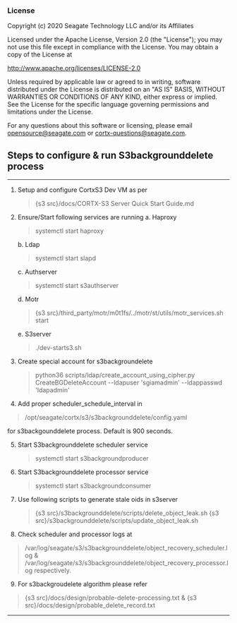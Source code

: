### License

Copyright (c) 2020 Seagate Technology LLC and/or its Affiliates

Licensed under the Apache License, Version 2.0 (the "License");
you may not use this file except in compliance with the License.
You may obtain a copy of the License at

   http://www.apache.org/licenses/LICENSE-2.0

Unless required by applicable law or agreed to in writing, software
distributed under the License is distributed on an "AS IS" BASIS,
WITHOUT WARRANTIES OR CONDITIONS OF ANY KIND, either express or implied.
See the License for the specific language governing permissions and
limitations under the License.

For any questions about this software or licensing,
please email opensource@seagate.com or cortx-questions@seagate.com.

## Steps to configure & run S3backgrounddelete process
----
1. Setup and configure CortxS3 Dev VM as per

   > {s3 src}/docs/CORTX-S3 Server Quick Start Guide.md

2. Ensure/Start following services are running
    a. Haproxy
      > systemctl start haproxy

    b. Ldap
      > systemctl start slapd

    c. Authserver
      > systemctl start s3authserver

    d. Motr
      > {s3 src}/third_party/motr/m0t1fs/../motr/st/utils/motr_services.sh start

    e. S3server
      > ./dev-starts3.sh

3. Create special account for s3backgroundelete
    > python36 scripts/ldap/create_account_using_cipher.py CreateBGDeleteAccount --ldapuser 'sgiamadmin' --ldappasswd 'ldapadmin'

4.  Add proper scheduler_schedule_interval in

   > /opt/seagate/cortx/s3/s3backgrounddelete/config.yaml

  for s3backgounddelete process. Default is 900 seconds.

5. Start S3backgrounddelete scheduler service
   > systemctl start s3backgroundproducer

6. Start S3backgrounddelete processor service
   > systemctl start s3backgroundconsumer

7. Use following scripts to generate stale oids in s3server
   > {s3 src}/s3backgrounddelete/scripts/delete_object_leak.sh
   > {s3 src}/s3backgrounddelete/scripts/update_object_leak.sh

8.  Check scheduler and processor logs at
   > /var/log/seagate/s3/s3backgrounddelete/object_recovery_scheduler.log &
   > /var/log/seagate/s3/s3backgrounddelete/object_recovery_processor.log respectively.

9.  For s3backgroudelete algorithm please refer
   > {s3 src}/docs/design/probable-delete-processing.txt &
   > {s3 src}/docs/design/probable_delete_record.txt
----
